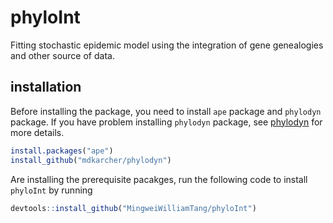 # phyloInt
Fitting stochastic epidemic model using the integration of gene genealogies and other source of data. 

## installation
Before installing the package, you need to install `ape` package and `phylodyn` package. If you have problem installing `phylodyn` package, see [phylodyn](https://github.com/mdkarcher/phylodyn) for more details. 
```r
install.packages("ape")
install_github("mdkarcher/phylodyn")

```
Are installing the prerequisite pacakges, run the following code to install `phyloInt` by running

```r
devtools::install_github("MingweiWilliamTang/phyloInt")
```
